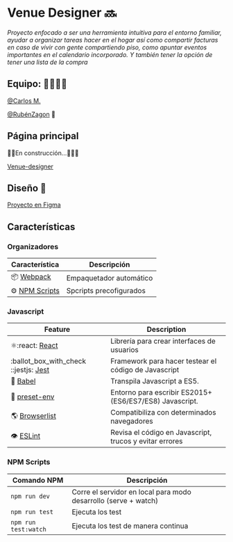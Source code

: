 # Venue Designer :soon: 

*Proyecto enfocado a ser una herramienta intuitiva para el entorno familiar, ayudar a organizar tareas hacer en el hogar así como compartir facturas en caso de vivir con gente compartiendo piso, como apuntar eventos importantes en el calendario incorporado. Y también tener la opción de tener una lista de la compra*


## Equipo: :man_technologist::man_technologist:

[@Carlos M.](https://github.com/AnnwynDev)

[@RubénZagon](https://github.com/RubenZagon) :unicorn:

## Página principal 
:construction_worker::construction:En construcción...:construction::construction_worker_woman:

[Venue-designer](https://#)

## Diseño :hear_no_evil:

[Proyecto en Figma](https://www.figma.com/file/sjkbS1SuyS8MIUh0w4WmRN/Web-Desktop?node-id=0%3A1)

## Características

### Organizadores

| Característica | Descripción|
| -------- | -------- |
| 📦 [Webpack](https://webpack.js.org/)|Empaquetador automático |
| ⚙️ [NPM Scripts](https://docs.npmjs.com/misc/scripts) | Spcripts precofigurados |


### Javascript

| Feature  | Description |
|----------|-------------|
|:atom_symbol::react: [React](https://es.reactjs.org/) |Librería para crear interfaces de usuarios |
|:ballot_box_with_check	::jestjs: [Jest](https://jestjs.io/) |Framework para hacer testear el código de Javascript|
| 💼 [Babel](https://babeljs.io/) | Transpila Javascript a ES5. |
| 🎁 [preset-env](https://babeljs.io/docs/en/babel-preset-env) | Entorno para escribir  ES2015+ (ES6/ES7/ES8) Javascript. |
| 🌎 [Browserlist](https://browserl.ist/) | Compatibiliza con determinados navegadores |
| 👁️ [ESLint](https://eslint.org/) | Revisa el código en Javascript, trucos y evitar errores |


### NPM Scripts

|Comando NPM | Descripción |
|------------|-------------|
| `npm run dev`   | Corre el servidor en local para modo desarrollo (serve + watch) |
| `npm run test`   | Ejecuta los test |
| `npm run test:watch`   | Ejecuta los test de manera continua |




